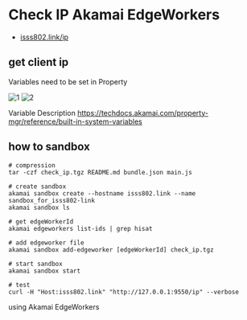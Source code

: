 # Check IP Akamai EdgeWorkers

- [isss802.link/ip](https://isss802.link/ip)

## get client ip

Variables need to be set in Property

![1](https://user-images.githubusercontent.com/4577575/158518041-354ee1b6-b75e-4e1f-8146-92a10ea5cfe1.png)
![2](https://user-images.githubusercontent.com/4577575/158518085-674dd50b-4dfb-4705-9b5b-869e1d4de77d.png)

Variable Description
https://techdocs.akamai.com/property-mgr/reference/built-in-system-variables

## how to sandbox

```
# compression
tar -czf check_ip.tgz README.md bundle.json main.js

# create sandbox
akamai sandbox create --hostname isss802.link --name sandbox_for_isss802-link
akamai sandbox ls

# get edgeWorkerId
akamai edgeworkers list-ids | grep hisat

# add edgeworker file
akamai sandbox add-edgeworker [edgeWorkerId] check_ip.tgz

# start sandbox
akamai sandbox start

# test
curl -H "Host:isss802.link" "http://127.0.0.1:9550/ip" --verbose
```

using Akamai EdgeWorkers
